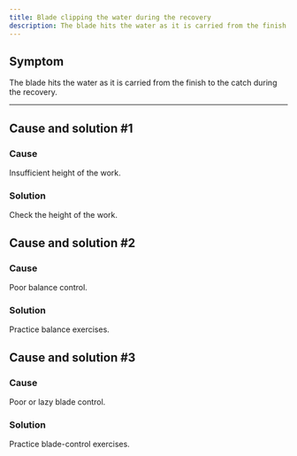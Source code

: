 ```yaml
---
title: Blade clipping the water during the recovery
description: The blade hits the water as it is carried from the finish to the catch during the recovery.
---
```


## Symptom

The blade hits the water as it is carried from the finish to the catch during the recovery.

---

## Cause and solution #1

### Cause

Insufficient height of the work.

### Solution

Check the height of the work.

## Cause and solution #2

### Cause

Poor balance control.

### Solution

Practice balance exercises.

## Cause and solution #3

### Cause

Poor or lazy blade control.

### Solution

Practice blade-control exercises.
